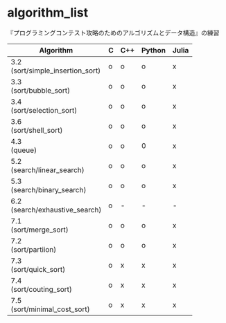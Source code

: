 # algorithm_list

『プログラミングコンテスト攻略のためのアルゴリズムとデータ構造』の練習

| Algorithm                           | C | C++ | Python | Julia |
| ---------                           | - | --- | ------ | ----- |
| 3.2<br>(sort/simple_insertion_sort) | o | o   | o      | x     |
| 3.3<br>(sort/bubble_sort)           | o | o   | o      | x     |
| 3.4<br>(sort/selection_sort)        | o | o   | o      | x     |
| 3.6<br>(sort/shell_sort)            | o | o   | o      | x     |
| 4.3<br>(queue)                      | o | o   | 0      | x     |
| 5.2<br>(search/linear_search)       | o | o   | o      | x     |
| 5.3<br>(search/binary_search)       | o | o   | o      | x     |
| 6.2<br>(search/exhaustive_search)   | o | -   | -      | -     |
| 7.1<br>(sort/merge_sort)            | o | o   | o      | x     |
| 7.2<br>(sort/partiion)              | o | o   | o      | x     |
| 7.3<br>(sort/quick_sort)            | o | x   | x      | x     |
| 7.4<br>(sort/couting_sort)          | o | x   | x      | x     |
| 7.5<br>(sort/minimal_cost_sort)     | o | x   | x      | x     |
